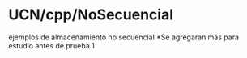 # UCN/cpp/NoSecuencial

ejemplos de almacenamiento no secuencial
*Se agregaran más para estudio antes de prueba 1
